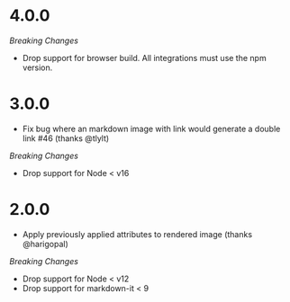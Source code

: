 # 4.0.0

_Breaking Changes_

- Drop support for browser build. All integrations must use the npm version.

# 3.0.0

- Fix bug where an markdown image with link would generate a double link #46 (thanks @tlylt)

_Breaking Changes_

- Drop support for Node < v16

# 2.0.0

- Apply previously applied attributes to rendered image (thanks @harigopal)

_Breaking Changes_

- Drop support for Node < v12
- Drop support for markdown-it < 9
